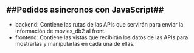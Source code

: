 ##Pedidos asíncronos con JavaScript##
--

- backend: Contiene las rutas de las APIs que servirán para enviar la información de movies_db2 al front.
- frontend: Contiene las vistas que recibirán los datos de las APIs para mostrarlas y manipularlas en cada una de ellas.
